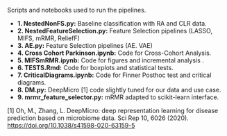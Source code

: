 Scripts and notebooks used to run the pipelines.

* **1. NestedNonFS.py:** Baseline classification with RA and CLR data.
* **2. NestedFeatureSelection.py:** Feature Selection pipelines (LASSO, MIFS, mRMR, ReliefF)
* **3. AE.py:** Feature Selection pipelines (AE. VAE)
* **4. Cross Cohort Parkinson.ipynb:** Code for Cross-Cohort Analysis.
* **5. MIFSmRMR.ipynb:** Code for figures and incremental analysis .
* **6. TESTS.Rmd:** Code for boxplots and statistical tests.
* **7. CriticalDiagrams.ipynb:** Code for Finner Posthoc test and critical diagrams.
* **8. DM.py:** DeepMicro [1] code slightly tuned for our data and use case.
* **9. mrmr_feature_selector.py:** mRMR adapted to scikit-learn interface.


[1] Oh, M., Zhang, L. DeepMicro: deep representation learning for disease prediction based on microbiome data. Sci Rep 10, 6026 (2020). https://doi.org/10.1038/s41598-020-63159-5




